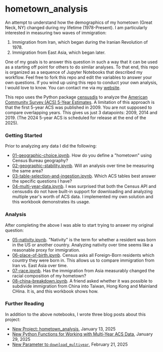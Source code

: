 # hometown_analysis

An attempt to understand how the demographics of my hometown (Great Neck, NY) changed during my lifetime (1978-Present). I am particularly interested in measuring two waves of immigration:

  1. Immigration from Iran, which began during the Iranian Revolution of 1978.
  2. Immigration from East Asia, which began later.

One of my goals is to answer this question in such a way that it can be used as a starting off point for others to do similar analyses. To that end, this repo is organized as a sequence of Jupyter Notebooks that described my workflow. Feel free to fork this repo and edit the variables to answer your own questions. If you wind up using this repo to conduct your own analysis, I would love to know. You can contact me via my [website](https://arilamstein.com/).

This repo uses the Python package [censusdis](https://github.com/censusdis/censusdis) to analyze the [American Community Survey (ACS) 5-Year Estimates](https://en.wikipedia.org/wiki/American_Community_Survey). A limitation of this approach is that the first 5-year ACS was published in 2009. You are not supposed to compare overlapping years. This gives us just 3 datapoints: 2009, 2014 and 2019. (The 2024 5-year ACS is scheduled for release at the end of the 2025).

### Getting Started

Prior to analyzing any data I did the following:
  * [01-geographic-choice.ipynb](./01-geographic-choice.ipynb). How do you define a "hometown" using Census Bureau geography?
  * [02-geographic-stability.ipynb](./02-geographic-stability.ipynb). Will an analysis over time be measuring the same area?
  * [03-table-selection-and-ingestion.ipynb](./03-table-selection-and-ingestion.ipynb). Which ACS tables best answer the specific questions I have?
  * [04-multi-year-data.ipynb](./04-multi-year-data.ipynb). I was surprised that both the Census API and censusdis do not have built-in support for downloading and analyzing multiple year's worth of ACS data. I implemented my own solution and this workbook demonstrates its usage.

### Analysis

After completing the above I was able to start trying to answer my original question:
  * [05-nativity.ipynb](./05-nativity.ipynb). "Nativity" is the term for whether a resident was born in the US or another country. Analyzing nativity over time seems like a reasonable proxy for immigration.
  * [06-place-of-birth.ipynb](./06-place-of-birth.ipynb). Census asks all Foreign-Born residents which country they were born in. This allows us to compare immigration from Iran vs. East Asia over time. 
  * [07-race.ipynb](./07-race.ipynb). Has the immigration from Asia measurably changed the racial composition of my hometown?
  * [08-china-breakdown.ipynb](./08-china-breakdown.ipynb). A friend asked whether it was possible to subdivide immigration from China into Taiwan,  Hong Kong and Mainland CHina. It is, and this workbook shows how.

### Further Reading

In addition to the above notebooks, I wrote three blog posts about this project:
   * [New Project: hometown_analysis](https://arilamstein.com/blog/2025/01/13/new-project-hometown_analysis/), January 13, 2025
   * [New Python Functions for Working with Multi-Year ACS Data](https://arilamstein.com/blog/2025/01/29/new-python-functions-for-working-with-multi-year-acs-data/), January 29, 2025
   * [New Parameter to `download_multiyear`](https://arilamstein.com/blog/2025/02/21/new-parameter-to-download_multiyear/), February 21, 2025
